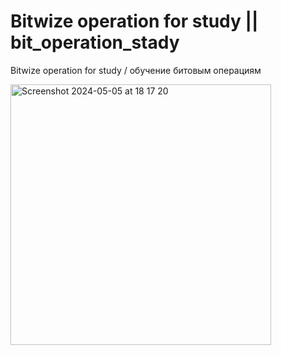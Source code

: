 # Bitwize operation for study || bit_operation_stady
Bitwize operation for study / обучение битовым операциям

<img width="417" alt="Screenshot 2024-05-05 at 18 17 20" src="https://github.com/dmytra/bit_operation_stady/assets/105235692/96301ee9-1be5-4c32-83fb-f7306fef0a90">

 
